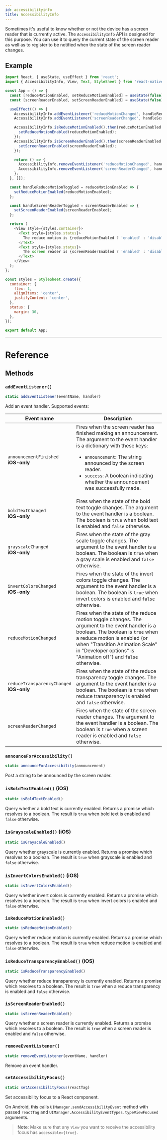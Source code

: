 ```yaml
---
id: accessibilityinfo
title: AccessibilityInfo
---
```


Sometimes it's useful to know whether or not the device has a screen reader that is currently active. The `AccessibilityInfo` API is designed for this purpose. You can use it to query the current state of the screen reader as well as to register to be notified when the state of the screen reader changes.

## Example

```js
import React, { useState, useEffect } from 'react';
import { AccessibilityInfo, View, Text, StyleSheet } from 'react-native';

const App = () => {
  const [reduceMotionEnabled, setReduceMotionEnabled] = useState(false);
  const [screenReaderEnabled, setScreenReaderEnabled] = useState(false);

  useEffect(() => {
    AccessibilityInfo.addEventListener('reduceMotionChanged', handleReduceMotionToggled);
    AccessibilityInfo.addEventListener('screenReaderChanged', handleScreenReaderToggled);

    AccessibilityInfo.isReduceMotionEnabled().then(reduceMotionEnabled => {
      setReduceMotionEnabled(reduceMotionEnabled);
    });
    AccessibilityInfo.isScreenReaderEnabled().then(screenReaderEnabled => {
      setScreenReaderEnabled(screenReaderEnabled);
    });

    return () => {
      AccessibilityInfo.removeEventListener('reduceMotionChanged', handleReduceMotionToggled);
      AccessibilityInfo.removeEventListener('screenReaderChanged', handleScreenReaderToggled);
    };
  }, []);

  const handleReduceMotionToggled = reduceMotionEnabled => {
    setReduceMotionEnabled(reduceMotionEnabled);
  };

  const handleScreenReaderToggled = screenReaderEnabled => {
    setScreenReaderEnabled(screenReaderEnabled);
  };

  return (
    <View style={styles.container}>
      <Text style={styles.status}>
        The reduce motion is {reduceMotionEnabled ? 'enabled' : 'disabled'}.
      </Text>
      <Text style={styles.status}>
        The screen reader is {screenReaderEnabled ? 'enabled' : 'disabled'}.
      </Text>
    </View>
  );
};

const styles = StyleSheet.create({
  container: {
    flex: 1,
    alignItems: 'center',
    justifyContent: 'center',
  },
  status: {
    margin: 30,
  },
});

export default App;
```

---

# Reference

## Methods

### `addEventListener()`

```js
static addEventListener(eventName, handler)
```

Add an event handler. Supported events:

| Event name                                     | Description                                                                                                                                                                                                                                                                                              |
| ---------------------------------------------- | -------------------------------------------------------------------------------------------------------------------------------------------------------------------------------------------------------------------------------------------------------------------------------------------------------- |
| `announcementFinished` <br/> **iOS-only**      | Fires when the screen reader has finished making an announcement. The argument to the event handler is a dictionary with these keys:<ul><li>`announcement`: The string announced by the screen reader.</li><li>`success`: A boolean indicating whether the announcement was successfully made.</li></ul> |
| `boldTextChanged` <br/> **iOS-only**           | Fires when the state of the bold text toggle changes. The argument to the event handler is a boolean. The boolean is `true` when bold text is enabled and `false` otherwise.                                                                                                                             |
| `grayscaleChanged` <br/> **iOS-only**          | Fires when the state of the gray scale toggle changes. The argument to the event handler is a boolean. The boolean is `true` when a gray scale is enabled and `false` otherwise.                                                                                                                         |
| `invertColorsChanged` <br/> **iOS-only**       | Fires when the state of the invert colors toggle changes. The argument to the event handler is a boolean. The boolean is `true` when invert colors is enabled and `false` otherwise.                                                                                                                     |
| `reduceMotionChanged`                          | Fires when the state of the reduce motion toggle changes. The argument to the event handler is a boolean. The boolean is `true` when a reduce motion is enabled (or when "Transition Animation Scale" in "Developer options" is "Animation off") and `false` otherwise.                                  |
| `reduceTransparencyChanged` <br/> **iOS-only** | Fires when the state of the reduce transparency toggle changes. The argument to the event handler is a boolean. The boolean is `true` when reduce transparency is enabled and `false` otherwise.                                                                                                         |
| `screenReaderChanged`                          | Fires when the state of the screen reader changes. The argument to the event handler is a boolean. The boolean is `true` when a screen reader is enabled and `false` otherwise.                                                                                                                          |

### `announceForAccessibility()`

```js
static announceForAccessibility(announcement)
```

Post a string to be announced by the screen reader.

### `isBoldTextEnabled()` **(iOS)**

```js
static isBoldTextEnabled()
```

Query whether a bold text is currently enabled. Returns a promise which resolves to a boolean. The result is `true` when bold text is enabled and `false` otherwise.

### `isGrayscaleEnabled()` **(iOS)**

```js
static isGrayscaleEnabled()
```

Query whether grayscale is currently enabled. Returns a promise which resolves to a boolean. The result is `true` when grayscale is enabled and `false` otherwise.

### `isInvertColorsEnabled()` **(iOS)**

```js
static isInvertColorsEnabled()
```

Query whether invert colors is currently enabled. Returns a promise which resolves to a boolean. The result is `true` when invert colors is enabled and `false` otherwise.

### `isReduceMotionEnabled()`

```js
static isReduceMotionEnabled()
```

Query whether reduce motion is currently enabled. Returns a promise which resolves to a boolean. The result is `true` when reduce motion is enabled and `false` otherwise.

### `isReduceTransparencyEnabled()` **(iOS)**

```js
static isReduceTransparencyEnabled()
```

Query whether reduce transparency is currently enabled. Returns a promise which resolves to a boolean. The result is `true` when a reduce transparency is enabled and `false` otherwise.

### `isScreenReaderEnabled()`

```js
static isScreenReaderEnabled()
```

Query whether a screen reader is currently enabled. Returns a promise which resolves to a boolean. The result is `true` when a screen reader is enabled and `false` otherwise.

### `removeEventListener()`

```js
static removeEventListener(eventName, handler)
```

Remove an event handler.

### `setAccessibilityFocus()`

```js
static setAccessibilityFocus(reactTag)
```

Set accessibility focus to a React component.

On Android, this calls `UIManager.sendAccessibilityEvent` method with passed `reactTag` and `UIManager.AccessibilityEventTypes.typeViewFocused` arguments.

> **Note**: Make sure that any `View` you want to receive the accessibility focus has `accessible={true}`.
